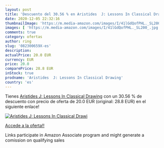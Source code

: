 ```yaml
---
layout: post
title: 'Descuento del 30.56 % en Aristides  J: Lessons In Classical Drawi'
date: 2020-12-05 22:32:16
thumbnailImage: 'https://m.media-amazon.com/images/I/41lGdQofPHL._SL200_.jpg'
images: [ 'https://m.media-amazon.com/images/I/41lGdQofPHL._SL200_.jpg' ]
comments: true
category: ofertas
author: ring
slug: '082300659X-es'
description:
actualPrice: 20.0 EUR
currency: EUR
price: 20.0
comparePrice: 28.8 EUR
inStock: true
prodname: 'Aristides  J: Lessons In Classical Drawing'
country: 'es'
---
```


Tienes [Aristides  J: Lessons In Classical Drawing](https://www.amazon.es/dp/082300659X/?tag=tolees-21) con un 30.56 % de descuento con precio de oferta de 20.0 EUR (original: 28.8 EUR) en el siguiente enlace!

[![Aristides  J: Lessons In Classical Drawi](https://m.media-amazon.com/images/I/41lGdQofPHL._SL200_.jpg)](https://www.amazon.es/dp/082300659X/?tag=tolees-21)

[Accede a la oferta!!](https://www.amazon.es/dp/082300659X/?tag=tolees-21)

Links participate in Amazon Associate program and might generate a comission on qualifying sales


